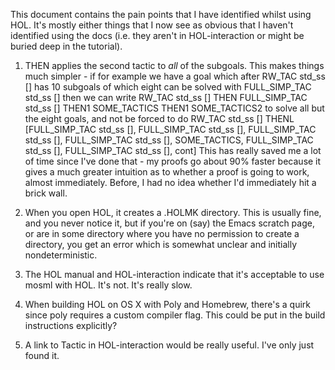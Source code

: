 This document contains the pain points that I have identified whilst using HOL. It's mostly either things that I now see as obvious that I haven't identified using the docs (i.e. they aren't in HOL-interaction or might be buried deep in the tutorial).

1. THEN applies the second tactic to *all* of the subgoals. This makes things much simpler - if for example we have a goal which after RW_TAC std_ss [] has 10 subgoals of which eight can be solved with FULL_SIMP_TAC std_ss [] then we can write
    RW_TAC std_ss [] THEN FULL_SIMP_TAC std_ss [] THEN1 SOME_TACTICS THEN1 SOME_TACTICS2
to solve all but the eight goals, and not be forced to do
    RW_TAC std_ss [] THENL [FULL_SIMP_TAC std_ss [], FULL_SIMP_TAC std_ss [], FULL_SIMP_TAC std_ss [], FULL_SIMP_TAC std_ss [], SOME_TACTICS, FULL_SIMP_TAC std_ss [], FULL_SIMP_TAC std_ss [], cont]
This has really saved me a lot of time since I've done that - my proofs go about 90% faster because it gives a much greater intuition as to whether a proof is going to work, almost immediately. Before, I had no idea whether I'd immediately hit a brick wall.

2. When you open HOL, it creates a .HOLMK directory. This is usually fine, and you never notice it, but if you're on (say) the Emacs scratch page, or are in some directory where you have no permission to create a directory, you get an error which is somewhat unclear and initially nondeterministic.

3. The HOL manual and HOL-interaction indicate that it's acceptable to use mosml with HOL. It's not. It's really slow.

4. When building HOL on OS X with Poly and Homebrew, there's a quirk since poly requires a custom compiler flag. This could be put in the build instructions explicitly?

5. A link to Tactic in HOL-interaction would be really useful. I've only just found it.